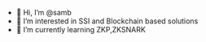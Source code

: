 - 👋 Hi, I’m @samb
- 👀 I’m interested in SSI and Blockchain based solutions
- 🌱 I’m currently learning ZKP,ZKSNARK
  

<!---
samb2023/samb2023 is a ✨ special ✨ repository because its `README.md` (this file) appears on your GitHub profile.
You can click the Preview link to take a look at your changes.
--->
